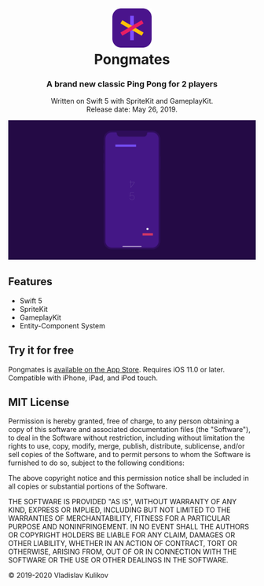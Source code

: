 <h1 align="center">
  <a href="https://apps.apple.com/app/id1461716135">
    <img width="80" src="https://github.com/1nd3e/Pongmates/raw/master/logo.png" alt="Pongmates">
  </a>
  <br>
  Pongmates
</h1>

<h3 align="center">A brand new classic Ping Pong for 2 players</h3>

<p align="center">
  Written on Swift 5 with SpriteKit and GameplayKit.<br>
  Release date: May 26, 2019.
</p>

![screenshot](https://github.com/1nd3e/Pongmates/raw/master/cover.png)

## Features

- Swift 5
- SpriteKit
- GameplayKit
- Entity-Component System

## Try it for free

Pongmates is [available on the App Store](https://apps.apple.com/app/id1461716135). Requires iOS 11.0 or later. Compatible with iPhone, iPad, and iPod touch.

## MIT License

Permission is hereby granted, free of charge, to any person obtaining a copy
of this software and associated documentation files (the "Software"), to deal
in the Software without restriction, including without limitation the rights
to use, copy, modify, merge, publish, distribute, sublicense, and/or sell
copies of the Software, and to permit persons to whom the Software is
furnished to do so, subject to the following conditions:

The above copyright notice and this permission notice shall be included in all
copies or substantial portions of the Software.

THE SOFTWARE IS PROVIDED "AS IS", WITHOUT WARRANTY OF ANY KIND, EXPRESS OR
IMPLIED, INCLUDING BUT NOT LIMITED TO THE WARRANTIES OF MERCHANTABILITY,
FITNESS FOR A PARTICULAR PURPOSE AND NONINFRINGEMENT. IN NO EVENT SHALL THE
AUTHORS OR COPYRIGHT HOLDERS BE LIABLE FOR ANY CLAIM, DAMAGES OR OTHER
LIABILITY, WHETHER IN AN ACTION OF CONTRACT, TORT OR OTHERWISE, ARISING FROM,
OUT OF OR IN CONNECTION WITH THE SOFTWARE OR THE USE OR OTHER DEALINGS IN THE
SOFTWARE.

© 2019-2020 Vladislav Kulikov
